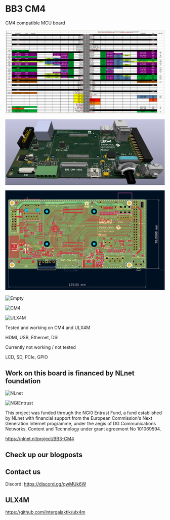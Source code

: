 # BB3 CM4

 CM4 compatible MCU board 

![STM32_MCU_Pinout](/EEZ_DIB_MCU_r3B4/pic/STM32_Pinout.png)

![CM4_MCU](/EEZ_DIB_MCU_r3B4/pic/EEZ_DIB_MCU_r3B4.png)

![CM4_MCU](/EEZ_DIB_MCU_r3B4/pic/EEZ_DIB_MCU_r3B4_2D.png)

![Empty](https://github.com/intergalaktik/bb3-cm4/blob/main/IMG_20231118_170408.jpg)

![CM4](https://github.com/intergalaktik/bb3-cm4/blob/main/IMG_20231118_170432.jpg)

![ULX4M](https://github.com/intergalaktik/bb3-cm4/blob/main/IMG_20231118_170348.jpg)

Tested and working on CM4 and ULX4M

HDMI, USB, Ethernet, DSI

Currently not working / not tested

LCD, SD, PCIe, GPIO

## Work on this board is financed by NLnet foundation

![NLnet](https://nlnet.nl/logo/banner.png)

![NGIEntrust](https://nlnet.nl/image/logos/NGI0Entrust_tag.svg)

This project was funded through the NGI0 Entrust Fund, a fund established by NLnet with financial support from the European Commission's Next Generation Internet programme, under the aegis of DG Communications Networks, Content and Technology under grant agreement No 101069594.

https://nlnet.nl/project/BB3-CM4

## Check up our blogposts

## Contact us

Discord: https://discord.gg/qwMUk6W

## ULX4M

https://github.com/intergalaktik/ulx4m
